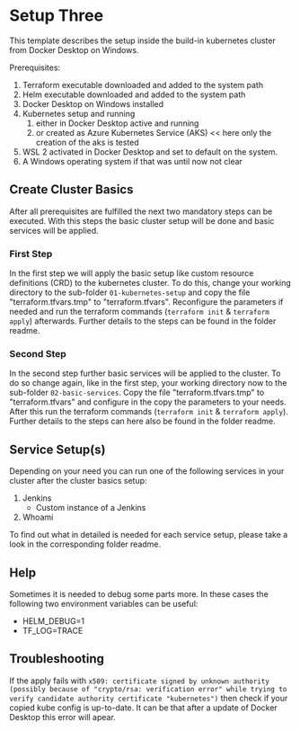# Setup Three

This template describes the setup inside the build-in kubernetes cluster from Docker Desktop on Windows.

Prerequisites:

1. Terraform executable downloaded and added to the system path
2. Helm executable downloaded and added to the system path
3. Docker Desktop on Windows installed
4. Kubernetes setup and running
   1. either in Docker Desktop active and running
   2. or created as Azure Kubernetes Service (AKS) << here only the creation of the aks is tested
5. WSL 2 activated in Docker Desktop and set to default on the system.
6. A Windows operating system if that was until now not clear

## Create Cluster Basics

After all prerequisites are fulfilled the next two mandatory steps can be executed. With this steps the basic cluster
setup will be done and basic services will be applied.

### First Step

In the first step we will apply the basic setup like custom resource definitions (CRD) to the kubernetes cluster. To do
this, change your working directory to the sub-folder ``01-kubernetes-setup`` and copy the file
"terraform.tfvars.tmp" to "terraform.tfvars". Reconfigure the parameters if needed and run the terraform commands
(``terraform init`` & ``terraform apply``) afterwards. Further details to the steps can be found in the folder readme.

### Second Step

In the second step further basic services will be applied to the cluster. To do so change again, like in the first step,
your working directory now to the sub-folder ``02-basic-services``. Copy the file "terraform.tfvars.tmp" to
"terraform.tfvars" and configure in the copy the parameters to your needs. After this run the terraform
commands (``terraform init`` & ``terraform apply``). Further details to the steps can here also be found in the folder
readme.

## Service Setup(s)

Depending on your need you can run one of the following services in your cluster after the cluster basics setup:

1. Jenkins
    - Custom instance of a Jenkins
2. Whoami

To find out what in detailed is needed for each service setup, please take a look in the corresponding folder readme.

## Help

Sometimes it is needed to debug some parts more. In these cases the following two environment variables can be useful:

- HELM_DEBUG=1
- TF_LOG=TRACE

## Troubleshooting

If the apply fails
with ``x509: certificate signed by unknown authority (possibly because of "crypto/rsa: verification error" while trying to verify candidate authority certificate "kubernetes")``
then check if your copied kube config is up-to-date. It can be that after a update of Docker Desktop this error will
apear.